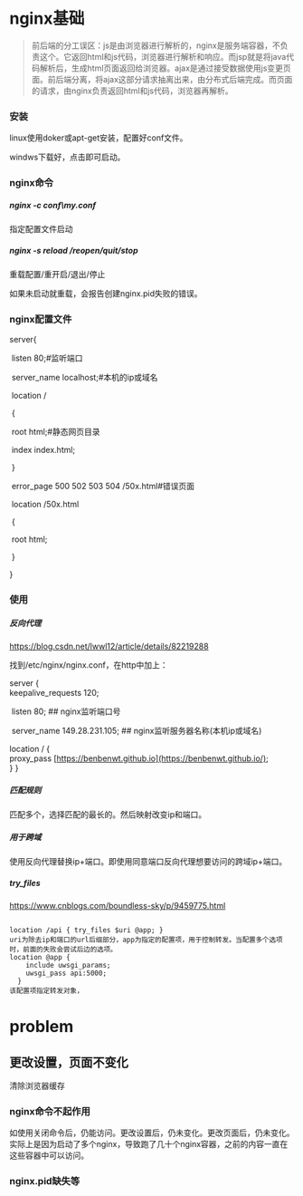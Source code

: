 # nginx基础

>前后端的分工误区：js是由浏览器进行解析的，nginx是服务端容器，不负责这个。它返回html和js代码，浏览器进行解析和响应。而jsp就是将java代码解析后，生成html页面返回给浏览器。ajax是通过接受数据使用js变更页面。前后端分离，将ajax这部分请求抽离出来，由分布式后端完成。而页面的请求，由nginx负责返回html和js代码，浏览器再解析。

### 安装

linux使用doker或apt-get安装，配置好conf文件。

windws下载好，点击即可启动。

### nginx命令

##### nginx -c conf\my.conf

指定配置文件启动

##### nginx -s reload /reopen/quit/stop

重载配置/重开启/退出/停止

如果未启动就重载，会报告创建nginx.pid失败的错误。

### nginx配置文件

server{

​		listen 80;#监听端口

​		server_name localhost;#本机的ip或域名

​		location /

​	{

​			root    html;#静态网页目录

​			index index.html;

​	}

​	error_page 500 502 503 504 /50x.html#错误页面

​	location  /50x.html

​	{

​			root   html;

​    }

}



### 使用

##### 反向代理

https://blog.csdn.net/lwwl12/article/details/82219288  

找到/etc/nginx/nginx.conf，在http中加上：       

server	{		  
        keepalive_requests 120;  

​	    listen 80; ## nginx监听端口号		  

​       server_name 149.28.231.105; ## nginx监听服务器名称(本机ip或域名)		

location	/	{			  
         proxy_pass [https://benbenwt.github.io](https://benbenwt.github.io/);	  
}	}  

##### 匹配规则

匹配多个，选择匹配的最长的。然后映射改变ip和端口。

##### 用于跨域

使用反向代理替换ip+端口。即使用同意端口反向代理想要访问的跨域ip+端口。

##### try_files

https://www.cnblogs.com/boundless-sky/p/9459775.html

```

location /api { try_files $uri @app; }
uri为除去ip和端口的url后缀部分，app为指定的配置项，用于控制转发。当配置多个选项时，前面的失败会尝试后边的选项。
location @app {
    include uwsgi_params;
    uwsgi_pass api:5000;
  }
该配置项指定转发对象，
```




# problem

## 更改设置，页面不变化
清除浏览器缓存

### nginx命令不起作用

如使用关闭命令后，仍能访问。更改设置后，仍未变化。更改页面后，仍未变化。实际上是因为启动了多个nginx，导致跑了几十个nginx容器，之前的内容一直在这些容器中可以访问。

### nginx.pid缺失等

